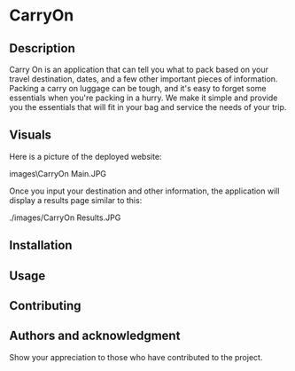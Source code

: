 # CarryOn

## Description

Carry On is an application that can tell you what to pack based on your travel destination, dates, and a few other important pieces of information. Packing a carry on luggage can be tough, and it's easy to forget some essentials when you're packing in a hurry. We make it simple and provide you the essentials that will fit in your bag and service the needs of your trip. 


## Visuals
Here is a picture of the deployed website:

images\CarryOn Main.JPG

Once you input your destination and other information, the application will display a results page similar to this:

./images/CarryOn Results.JPG


## Installation


## Usage
<!-- Use examples liberally, and show the expected output if you can. It's helpful to have inline the smallest example of usage that you can demonstrate, while providing links to more sophisticated examples if they are too long to reasonably include in the README. -->


## Contributing
<!-- State if you are open to contributions and what your requirements are for accepting them.

For people who want to make changes to your project, it's helpful to have some documentation on how to get started. Perhaps there is a script that they should run or some environment variables that they need to set. Make these steps explicit. These instructions could also be useful to your future self. -->


## Authors and acknowledgment
Show your appreciation to those who have contributed to the project.
